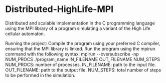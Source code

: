 # Distributed-HighLife-MPI
Distributed and scalable implementation in the C programming language using the MPI library of a program simulating a variant of the High Life cellular automaton.

Running the project:
Compile the program using your preferred C compiler, ensuring that the MPI library is linked.
Run the program using the mpirun command with the following syntax:
mpirun --oversubscribe -np NUM_PROCS ./program_name IN_FILENAME OUT_FILENAME NUM_STEPS
NUM_PROCS: number of processes.
IN_FILENAME: path to the input file.
OUT_FILENAME: path to the output file.
NUM_STEPS: total number of steps to be performed in the simulation.

